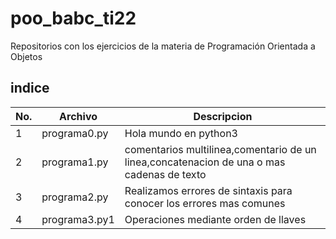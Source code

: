 # poo_babc_ti22
Repositorios con los ejercicios de la materia de Programación Orientada  a Objetos 

## indice
|No.|Archivo|Descripcion|
|--|--|--|
|1|programa0.py|Hola mundo en python3|
|2|programa1.py|comentarios multilinea,comentario de un linea,concatenacion de una o mas cadenas de texto|
|3|programa2.py|Realizamos errores de sintaxis para conocer los errores mas comunes|
|4|programa3.py1|Operaciones mediante orden de llaves|